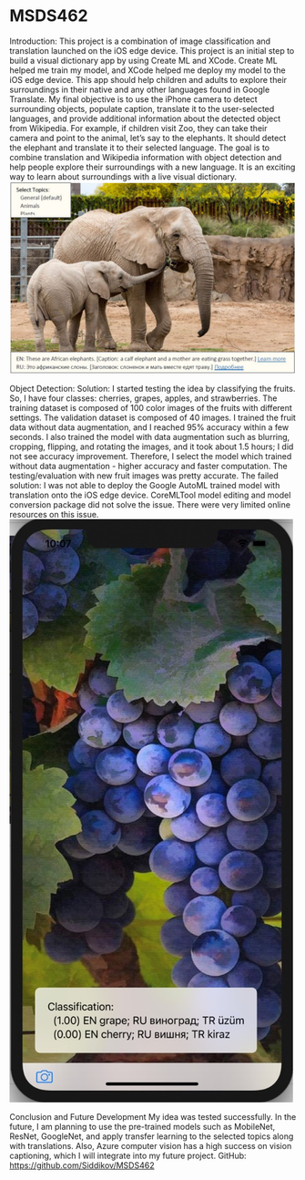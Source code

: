 # MSDS462
Introduction:
This project is a combination of image classification and translation launched on the iOS edge device. This project is an initial step to build a visual dictionary app by using Create ML and XCode. Create ML helped me train my model, and XCode helped me deploy my model to the iOS edge device. This app should help children and adults to explore their surroundings in their native and any other languages found in Google Translate. My final objective is to use the iPhone camera to detect surrounding objects, populate caption, translate it to the user-selected languages, and provide additional information about the detected object from Wikipedia. For example, if children visit Zoo, they can take their camera and point to the animal, let’s say to the elephants. It should detect the elephant and translate it to their selected language. The goal is to combine translation and Wikipedia information with object detection and help people explore their surroundings with a new language. It is an exciting way to learn about surroundings with a live visual dictionary. 
![zoo example](https://github.com/Siddikov/MSDS462/blob/main/zoo_example.JPG)

Object Detection:
Solution:
I started testing the idea by classifying the fruits. So, I have four classes: cherries, grapes, apples, and strawberries. The training dataset is composed of 100 color images of the fruits with different settings. The validation dataset is composed of 40 images. I trained the fruit data without data augmentation, and I reached 95% accuracy within a few seconds. I also trained the model with data augmentation such as blurring, cropping, flipping, and rotating the images, and it took about 1.5 hours; I did not see accuracy improvement. Therefore, I select the model which trained without data augmentation - higher accuracy and faster computation. The testing/evaluation with new fruit images was pretty accurate. 
The failed solution:
I was not able to deploy the Google AutoML trained model with translation onto the iOS edge device. CoreMLTool model editing and model conversion package did not solve the issue. There were very limited online resources on this issue.
![fruit example](https://github.com/Siddikov/MSDS462/blob/main/fruit_example.jpg)

Conclusion and Future Development
My idea was tested successfully.  In the future, I am planning to use the pre-trained models such as MobileNet, ResNet, GoogleNet, and apply transfer learning to the selected topics along with translations. Also, Azure computer vision has a high success on vision captioning, which I will integrate into my future project.
GitHub: https://github.com/Siddikov/MSDS462
